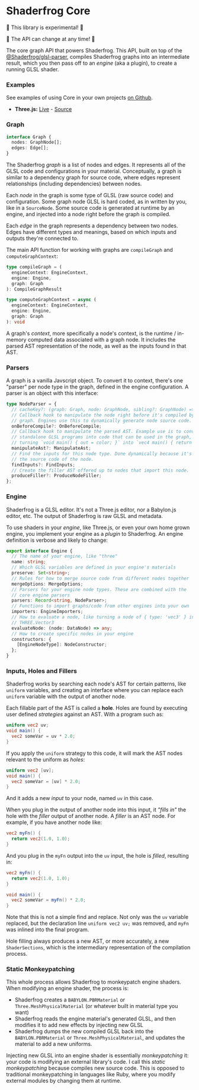# Shaderfrog Core

🚨 This library is experimental! 🚨

🚨 The API can change at any time! 🚨

The core graph API that powers Shaderfrog. This API, built on top of the
[@Shaderfrog/glsl-parser](https://github.com/ShaderFrog/glsl-parser), compiles
Shaderfrog graphs into an intermediate result, which you then pass off to an
_engine_ (aka a plugin), to create a running GLSL shader.

### Examples

See examples of using Core in your own projects [on Github](https://github.com/ShaderFrog/examples).

- **Three.js:** [Live](https://codesandbox.io/s/great-hertz-sjh425?file=/src/index.js) - [Source](https://github.com/ShaderFrog/examples/tree/main/three)

### Graph

```typescript
interface Graph {
  nodes: GraphNode[];
  edges: Edge[];
}
```

The Shaderfrog _graph_ is a list of nodes and edges. It represents all of the
GLSL code and configurations in your material. Conceptually, a graph is similar
to a dependency graph for source code, where edges represent relationships
(including dependencies) between nodes.

Each _node_ in the graph is some type of GLSL (raw source code) and configuration.
Some graph node GLSL is hard coded, as in written by you, like in a
`SourceNode`. Some source code is generated at runtime by an engine, and
injected into a node right before the graph is compiled.

Each _edge_ in the graph represents a dependency between two nodes. Edges have
different types and meanings, based on which inputs and outputs they're
connected to.

The main API function for working with graphs are `compileGraph` and
`computeGraphContext`:

```typescript
type compileGraph = (
  engineContext: EngineContext,
  engine: Engine,
  graph: Graph
): CompileGraphResult

type computeGraphContext = async (
  engineContext: EngineContext,
  engine: Engine,
  graph: Graph
): void
```

A graph's _context_, more specifically a node's context, is the runtime /
in-memory computed data associated with a graph node. It includes the parsed AST
representation of the node, as well as the inputs found in that AST.

### Parsers

A graph is a vanilla Javscript object. To convert it to context, there's one
"parser" per node type in the graph, defined in the engine configuration. A
parser is an object with this interface:

```typescript
type NodeParser = {
  // cacheKey?: (graph: Graph, node: GraphNode, sibling?: GraphNode) => string;
  // Callback hook to manipulate the node right before it's compiled by the
  // graph. Engines use this to dynamically generate node source code.
  onBeforeCompile?: OnBeforeCompile;
  // Callback hook to manipulate the parsed AST. Example use is to convert
  // standalone GLSL programs into code that can be used in the graph, like
  // turning `void main() { out = color; }` into `vec4 main() { return color; }`
  manipulateAst?: ManipulateAst;
  // Find the inputs for this node type. Done dynamically because it's based on
  // the source code of the node.
  findInputs?: FindInputs;
  // Create the filler AST offered up to nodes that import this node.
  produceFiller?: ProduceNodeFiller;
};
```

### Engine

Shaderfrog is a GLSL editor. It's not a Three.js editor, nor a Babylon.js
editor, etc. The output of Shaderfrog is raw GLSL and metadata.

To use shaders in your _engine_, like Three.js, or even your own home grown
engine, you implement your engine as a _plugin_ to Shaderfrog. An engine
definition is verbose and likely to change:

```typescript
export interface Engine {
  // The name of your engine, like "three"
  name: string;
  // Which GLSL variables are defined in your engine's materials
  preserve: Set<string>;
  // Rules for how to merge source code from different nodes together
  mergeOptions: MergeOptions;
  // Parsers for your engine node types. These are combined with the
  // core engine parsers
  parsers: Record<string, NodeParser>;
  // Functions to import graphs/code from other engines into your own
  importers: EngineImporters;
  // How to evaluate a node, like turning a node of { type: 'vec3' } into a
  // THREE.Vector3
  evaluateNode: (node: DataNode) => any;
  // How to create specific nodes in your engine
  constructors: {
    [EngineNodeType]: NodeConstructor;
  };
}
```

### Inputs, Holes and Fillers

Shaderfrog works by searching each node's AST for certain patterns, like
`uniform` variables, and creating an interface where you can replace each
`uniform` variable with the output of another node.

Each fillable part of the AST is called a **hole**. Holes are found by executing
user defined _strategies_ against an AST. With a program such as:

```glsl
uniform vec2 uv;
void main() {
  vec2 someVar = uv * 2.0;
}
```

If you apply the `uniform` strategy to this code, it will mark the AST nodes
relevant to the uniform as _holes_:

```glsl
uniform vec2 [uv];
void main() {
  vec2 someVar = [uv] * 2.0;
}
```

And it adds a new _input_ to your node, named `uv` in this case.

When you plug in the output of another node into this input, it _"fills in"_ the
hole with the _filler_ output of another node. A _filler_ is an AST node. For
example, if you have another node like:

```glsl
vec2 myFn() {
  return vec2(1.0, 1.0);
}
```

And you plug in the `myFn` output into the `uv` input, the hole is _filled_,
resulting in:

```glsl
vec2 myFn() {
  return vec2(1.0, 1.0);
}

void main() {
  vec2 someVar = myFn() * 2.0;
}
```

Note that this is not a simple find and replace. Not only was the `uv` variable
replaced, but the declaration line `uniform vec2 uv;` was removed, and `myFn`
was inlined into the final program.

Hole filling always produces a new AST, or more accurately, a new
`ShaderSections`, which is the intermediary representation of the compilation
process.

### Static Monkeypatching

This whole process allows Shaderfrog to monkeypatch engine shaders. When
modifying an engine shader, the process is:

- Shaderfrog creates a `BABYLON.PBRMaterial` or `Three.MeshPhysicalMaterial` (or
  whatever built in material type you want)
- Shaderfrog reads the engine material's generated GLSL, and then modifies it to
  add new effects by injecting new GLSL
- Shaderfrog dumps the new compiled GLSL back into the `BABYLON.PBRMaterial` or
  `Three.MeshPhysicalMaterial`, and updates the material to add a new uniforms.

Injecting new GLSL into an engine shader is essentially _monkeypatching_ it:
your code is modifying an external library's code. I call this _static
monkeypatching_ because compiles new source code. This is opposed to traditional
monkeypatching in languages like Ruby, where you modify external modules by
changing them at runtime.

